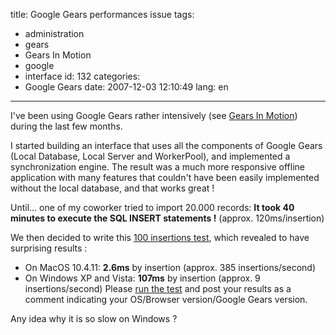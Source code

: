 title: Google Gears performances issue
tags:
  - administration
  - gears
  - Gears In Motion
  - google
  - interface
id: 132
categories:
  - Google Gears
date: 2007-12-03 12:10:49
lang: en
---

I've been using Google Gears rather intensively (see [Gears In Motion](http://neyric.com/blog/running-demo-for-gears-in-motion)) during the last few months.

I started building an interface that uses all the components of Google Gears (Local Database, Local Server and WorkerPool), and implemented a synchronization engine. The result was a much more responsive offline application with many features that couldn't have been easily implemented without the local database, and that works great !

Until... one of my coworker tried to import 20.000 records: **It took 40 minutes to execute the SQL INSERT statements !** (approx. 120ms/insertion)

We then decided to write this [100 insertions test](http://www.neyric.com/files/ggperfs/index.html), which revealed to have surprising results :

*   On MacOS 10.4.11: **2.6ms** by insertion (approx. 385 insertions/second)
*   On Windows XP and Vista: **107ms** by insertion (approx. 9 insertions/second)
Please [run the test](http://www.neyric.com/files/ggperfs/index.html) and post your results as a comment indicating your OS/Browser version/Google Gears version.

Any idea why it is so slow on Windows ?